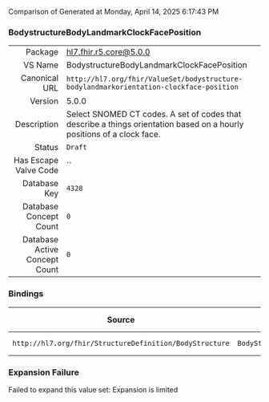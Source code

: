 Comparison of 
Generated at Monday, April 14, 2025 6:17:43 PM

### BodystructureBodyLandmarkClockFacePosition

|      |     |
| ---: | --- |
| Package | hl7.fhir.r5.core@5.0.0 |
| VS Name | BodystructureBodyLandmarkClockFacePosition |
| Canonical URL | `http://hl7.org/fhir/ValueSet/bodystructure-bodylandmarkorientation-clockface-position` |
| Version | 5.0.0 |
| Description | Select SNOMED CT codes. A set of codes that describe a things orientation based on a hourly positions of a clock face. |
| Status | `Draft` |
| Has Escape Valve Code | `` |
| Database Key | `4328` |
| Database Concept Count | `0` |
| Database Active Concept Count | `0` |
### Bindings

| Source | Element | Binding | Strength | Element Short |
| ------ | ------- | ------- | -------- | ------------- |
| `http://hl7.org/fhir/StructureDefinition/BodyStructure` | `BodyStructure.includedStructure.bodyLandmarkOrientation.clockFacePosition` | `http://hl7.org/fhir/ValueSet/bodystructure-bodylandmarkorientation-clockface-position` | `Example` | Clockface orientation |

### Expansion Failure

Failed to expand this value set: Expansion is limited
